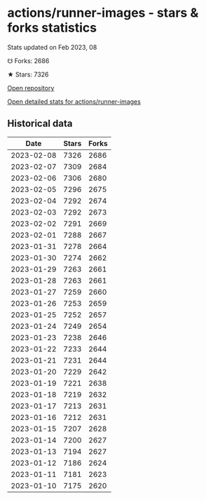 # actions/runner-images - stars & forks statistics

Stats updated on Feb 2023, 08

☋ Forks: 2686

★ Stars: 7326

[Open repository](https://github.com/actions/runner-images)

[Open detailed stats for actions/runner-images](https://reviewgithub.com/rep/actions/runner-images)

## Historical data
| Date | Stars | Forks |
|------|-------|-------|
| 2023-02-08 | 7326 | 2686 | 
| 2023-02-07 | 7309 | 2684 | 
| 2023-02-06 | 7306 | 2680 | 
| 2023-02-05 | 7296 | 2675 | 
| 2023-02-04 | 7292 | 2674 | 
| 2023-02-03 | 7292 | 2673 | 
| 2023-02-02 | 7291 | 2669 | 
| 2023-02-01 | 7288 | 2667 | 
| 2023-01-31 | 7278 | 2664 | 
| 2023-01-30 | 7274 | 2662 | 
| 2023-01-29 | 7263 | 2661 | 
| 2023-01-28 | 7263 | 2661 | 
| 2023-01-27 | 7259 | 2660 | 
| 2023-01-26 | 7253 | 2659 | 
| 2023-01-25 | 7252 | 2657 | 
| 2023-01-24 | 7249 | 2654 | 
| 2023-01-23 | 7238 | 2646 | 
| 2023-01-22 | 7233 | 2644 | 
| 2023-01-21 | 7231 | 2644 | 
| 2023-01-20 | 7229 | 2642 | 
| 2023-01-19 | 7221 | 2638 | 
| 2023-01-18 | 7219 | 2632 | 
| 2023-01-17 | 7213 | 2631 | 
| 2023-01-16 | 7212 | 2631 | 
| 2023-01-15 | 7207 | 2628 | 
| 2023-01-14 | 7200 | 2627 | 
| 2023-01-13 | 7194 | 2627 | 
| 2023-01-12 | 7186 | 2624 | 
| 2023-01-11 | 7181 | 2623 | 
| 2023-01-10 | 7175 | 2620 | 

